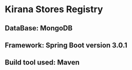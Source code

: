 # Kirana Stores Registry

## DataBase: MongoDB
## Framework: Spring Boot version 3.0.1
## Build tool used: Maven

